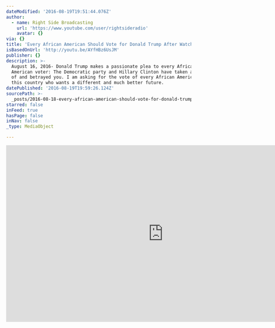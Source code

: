 ```yaml
---
dateModified: '2016-08-19T19:51:44.076Z'
author:
  - name: Right Side Broadcasting
    url: 'https://www.youtube.com/user/rightsideradio'
    avatar: {}
via: {}
title: 'Every African American Should Vote for Donald Trump After Watching This '
isBasedOnUrl: 'http://youtu.be/AYfHBz6UsJM'
publisher: {}
description: >-
  August 16, 2016- Donald Trump makes a passionate plea to every African
  American voter: The Democratic party and Hillary Clinton have taken advantage
  of and betrayed you. I am asking for the vote of every African American in
  this country who wants a different and much better future.
datePublished: '2016-08-19T19:59:26.124Z'
sourcePath: >-
  _posts/2016-08-18-every-african-american-should-vote-for-donald-trump-after-wa.md
starred: false
inFeed: true
hasPage: false
inNav: false
_type: MediaObject

---
```

<iframe src="http://cdn.embedly.com/widgets/media.html?src=https%3A%2F%2Fwww.youtube.com%2Fembed%2FAYfHBz6UsJM%3Ffeature%3Doembed&amp;url=http%3A%2F%2Fwww.youtube.com%2Fwatch%3Fv%3DAYfHBz6UsJM&amp;image=https%3A%2F%2Fi.ytimg.com%2Fvi%2FAYfHBz6UsJM%2Fhqdefault.jpg&amp;key=b7d04c9b404c499eba89ee7072e1c4f7&amp;type=text%2Fhtml&amp;schema=youtube" width="854" height="480" scrolling="no" frameborder="0" allowfullscreen="" style=""></iframe>